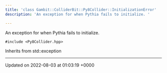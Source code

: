 ```yaml
---
title: 'class Gambit::ColliderBit::Py8Collider::InitializationError'
description: 'An exception for when Pythia fails to initialize. '

---
```









An exception for when Pythia fails to initialize. 


`#include <Py8Collider.hpp>`

Inherits from std::exception

-------------------------------

Updated on 2022-08-03 at 01:03:19 +0000
